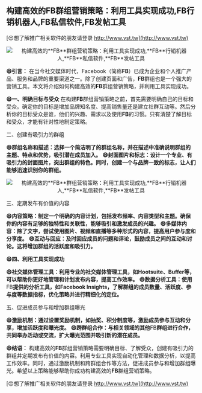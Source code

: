## **构建高效的**FB**群组营销策略：利用工具实现成功,**FB**行销机器人,**FB**私信软件,**FB**发帖工具**

[😍想了解推广相关软件的朋友请登录 http://www.vst.tw](http://www.vst.tw)

 <center><img src="https://vst.tw/MP4/tuiguang/png/0.png" alt="构建高效的**FB**群组营销策略：利用工具实现成功,**FB**行销机器人,**FB**私信软件,**FB**发帖工具"></center>

**😄引言：**
在当今社交媒体时代，Facebook（简称**FB**）已成为企业和个人推广产品、服务和品牌的重要渠道之一。除了创建页面和广告，**FB**群组也是一个强大的营销工具。本文将介绍如何构建高效的**FB**群组营销策略，并利用工具实现成功。

**😄一、明确目标与受众**
在构建**FB**群组营销策略之前，首先需要明确自己的目标和受众。确定你的目标是增加品牌知名度、提高销售量还是建立社群互动等。然后分析你的目标受众是谁，他们的兴趣、需求以及使用**FB**的习惯。只有清楚了解目标和受众，才能有针对性地制定策略。

二、创建有吸引力的群组

**😄群组名称和描述：选择一个简洁明了的群组名称，并在描述中准确说明群组的主题、特点和优势，吸引潜在成员加入。**
**😄封面图片和标志：设计一个专业、有吸引力的封面图片，突出群组的特色。同时，创建一个与品牌一致的标志，让人们能够迅速识别你的群组。**

 <center><img src="https://vst.tw/MP4/tuiguang/png/8.png" alt="构建高效的**FB**群组营销策略：利用工具实现成功,**FB**行销机器人,**FB**私信软件,**FB**发帖工具"></center>

三、定期发布有价值的内容

**😄内容策略：制定一个明确的内容计划，包括发布频率、内容类型和主题。确保你的内容有足够的独特性和关联性，能够吸引和激发成员的兴趣。**
**😄多媒体内容：除了文字，尝试使用图片、视频和直播等多种形式的内容，提高用户参与度和分享度。**
**😄互动与回应：及时回应成员的问题和评论，鼓励成员之间的互动和讨论。这将增加群组的活跃度和吸引力。**

**😄四、利用工具实现成功**

**😄社交媒体管理工具：利用专业的社交媒体管理工具，如Hootsuite、Buffer等，可以帮助你更好地管理和计划发布内容，提高工作效率。**
**😄数据分析工具：使用**FB**提供的分析工具，如Facebook Insights，了解群组的成员数量、活跃度、参与度等数据指标，优化策略并进行精细化的定位。**

五、促进成员参与和增加群组曝光

**😄激励机制：通过设置奖励机制，如抽奖、积分制度等，激励成员参与互动和分享，增加活跃度和曝光度。**
**😄跨群组合作：与相关领域的其他**FB**群组进行合作，共同举办活动或交流，扩大曝光范围并吸引新的潜在成员。**

**😄结语：**
构建高效的**FB**群组营销策略需要明确目标、了解受众，创建有吸引力的群组并定期发布有价值的内容。利用专业工具实现自动化管理和数据分析，以提高工作效率。同时，通过激励机制和跨群组合作等方法，促进成员参与和增加群组曝光。希望以上策略能够帮助你成功构建高效的**FB**群组营销策略。

[😍想了解推广相关软件的朋友请登录 http://www.vst.tw](http://www.vst.tw)



